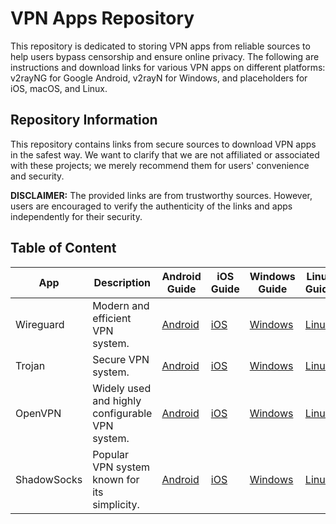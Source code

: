 # VPN Apps Repository

This repository is dedicated to storing VPN apps from reliable sources to help users bypass censorship and ensure online privacy. The following are instructions and download links for various VPN apps on different platforms: v2rayNG for Google Android, v2rayN for Windows, and placeholders for iOS, macOS, and Linux.

## Repository Information

This repository contains links from secure sources to download VPN apps in the safest way. We want to clarify that we are not affiliated or associated with these projects; we merely recommend them for users' convenience and security.

**DISCLAIMER:** The provided links are from trustworthy sources. However, users are encouraged to verify the authenticity of the links and apps independently for their security.

## Table of Content

| App         | Description                                     | Android Guide                           | iOS Guide                           | Windows Guide                           | Linux Guide                           |
| ----------- | ----------------------------------------------- | --------------------------------------- | ----------------------------------- | --------------------------------------- | ------------------------------------- |
| Wireguard   | Modern and efficient VPN system.                | [Android](./apps/wireguard/README.md)   | [iOS](./apps/wireguard/README.md)   | [Windows](./apps/wireguard/README.md)   | [Linux](./apps/wireguard/README.md)   |
| Trojan      | Secure VPN system.                              | [Android](./apps/trojan/README.md)      | [iOS](./apps/trojan/README.md)      | [Windows](./apps/trojan/README.md)      | [Linux](./apps/trojan/README.md)      |
| OpenVPN     | Widely used and highly configurable VPN system. | [Android](./apps/openvpn/README.md)     | [iOS](./apps/openvpn/README.md)     | [Windows](./apps/openvpn/README.md)     | [Linux](./apps/openvpn/README.md)     |
| ShadowSocks | Popular VPN system known for its simplicity.    | [Android](./apps/shadowsocks/README.md) | [iOS](./apps/shadowsocks/README.md) | [Windows](./apps/shadowsocks/README.md) | [Linux](./apps/shadowsocks/README.md) |
